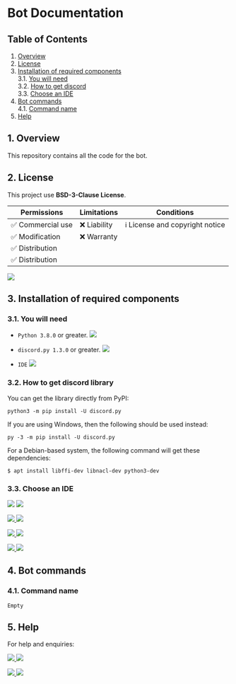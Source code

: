 # Bot Documentation

## Table of  Contents
1. <a href='#1-overview'>Overview</a><br>
2. <a href='#2-license'>License</a>
3. <a href='#3-installation-of-required-components'>Installation of required components</a><br>
  3.1. <a href='#31-you-will-need'>You will need</a><br>
  3.2. <a href='#32-how-to-get-discord-library'>How to get discord</a><br>
  3.3. <a href='#33-choose-an-ide'>Choose an IDE</a>
4. <a href='#4-bot-commands'>Bot commands</a><br>
  4.1. <a href='#41-command-name'>Command name</a>
5. <a href='#5-help'>Help</a>

## 1. Overview
This repository contains all the code for the bot. <br>

## 2. License
This project use **BSD-3-Clause License**.  

| Permissions                         | Limitations         | Conditions                                       |
| ----------------------------------- | ------------------- | ------------------------------------------------ |
| :white_check_mark:  Commercial use  | :x:  Liability      | :information_source: License and copyright notice|
| :white_check_mark:  Modification    | :x:  Warranty       |                                                  |
| :white_check_mark:  Distribution    |                     |                                                  |
| :white_check_mark:  Distribution    |                     |                                                  |

<a href='LICENSE'><img src='https://raster.shields.io/badge/Read-LICENSE-orange.png?style=for-the-badge'></a>


## 3. Installation of required components

### 3.1. You will need
- `Python 3.8.0` or greater. <a href='https://www.python.org/downloads/'><img src='https://raster.shields.io/badge/Download-Python-brightgreen.png'></a><br>

- `discord.py 1.3.0` or greater. <a href='#how-to-get-discord-library'><img src='https://raster.shields.io/badge/How%20to%20get-discord.py-blue.png'></a><br>

- `IDE` <a href='#33-choose-an-ide'><img src='https://raster.shields.io/badge/Choose%20an-IDE-blue.png'></a>


### 3.2. How to get **discord** library
You can get the library directly from PyPI: <br>
```
python3 -m pip install -U discord.py
```

If you are using Windows, then the following should be used instead: <br>
```
py -3 -m pip install -U discord.py
```

For a Debian-based system, the following command will get these dependencies: <br>
```
$ apt install libffi-dev libnacl-dev python3-dev
```

### 3.3. Choose an IDE
<img src='https://raster.shields.io/badge/1-gray.png?style=for-the-badge'> <a href='https://atom.io/'><img src='https://raster.shields.io/badge/Download-Atom-brightgreen.png?style=for-the-badge&logo=atom'></a>
<br>

<img src='https://raster.shields.io/badge/2-gray.png?style=for-the-badge'><a href='https://www.sublimetext.com/3'> <img src='https://raster.shields.io/badge/Download-Sublime%20Text-FF9800.png?style=for-the-badge&logo=sublime-text'></a>
<br>

<img src='https://raster.shields.io/badge/3-gray.png?style=for-the-badge'><a href='https://code.visualstudio.com/Download'> <img src='https://raster.shields.io/badge/Download-Visual%20Studio%20Code-0078d7.png?style=for-the-badge&logo=visual-studio-code'></a>
<br>

<img src='https://raster.shields.io/badge/4-gray.png?style=for-the-badge'><a href='https://www.jetbrains.com/pycharm/download/'> <img src='https://raster.shields.io/badge/Download-PyCharm-c6c6c6.png?style=for-the-badge&logo=pycharm'></a>

## 4. Bot commands

### 4.1. Command name
```
Empty
```
## 5. Help
For help and enquiries:
<br>

<img src='https://raster.shields.io/badge/1-gray.png?style=for-the-badge'><a href='https://www.instagram.com/sfratescu00/'> <img src='https://raster.shields.io/badge/contact%20me%20on-instagram-cd486b.png?style=for-the-badge&logo=instagram'></a>

<img src='https://raster.shields.io/badge/2-gray.png?style=for-the-badge'><a href='https://discord.com/users/385834838793388033'> <img src='https://raster.shields.io/badge/contact%20me%20on-discord-7289d9.png?style=for-the-badge&logo=discord'></a>
